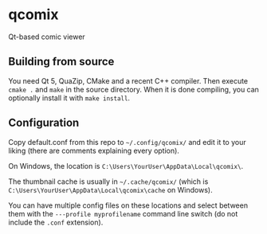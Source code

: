 # qcomix

Qt-based comic viewer

## Building from source

You need Qt 5, QuaZip, CMake and a recent C++ compiler.
Then execute `cmake .` and `make` in the source directory. When it is done compiling, you can optionally install it with `make install`.

## Configuration

Copy default.conf from this repo to `~/.config/qcomix/` and edit it to your liking (there are comments explaining every option).

On Windows, the location is `C:\Users\YourUser\AppData\Local\qcomix\`.

The thumbnail cache is usually in `~/.cache/qcomix/` (which is `C:\Users\YourUser\AppData\Local\qcomix\cache` on Windows).

You can have multiple config files on these locations and select between them with the `---profile myprofilename` command line switch (do not include the `.conf` extension). 